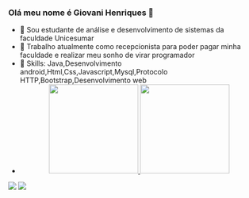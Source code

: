 ### Olá meu nome é  Giovani Henriques 👋

- 🏫 Sou estudante de análise e desenvolvimento de sistemas da faculdade Unicesumar
- 🔭 Trabalho atualmente como recepcionista para poder pagar minha faculdade e realizar meu sonho de virar programador
- 🌱 Skills: Java,Desenvolvimento android,Html,Css,Javascript,Mysql,Protocolo HTTP,Bootstrap,Desenvolvimento web
- <div align="center">
  <a href="https://github.com/GiovaniHenriques">
  <img height="180em" src="https://github-readme-stats.vercel.app/api?username=GiovaniHenriques&show_icons=true&theme=dracula&include_all_commits=true&count_private=true"/>
  <img height="180em" src="https://github-readme-stats.vercel.app/api/top-langs/?username=GiovaniHenriques&layout=compact&langs_count=7&theme=dracula"/>
</div>
  </a> 
  <a href = "mailto:contatogiovanihenriques1995@gmail.com"><img src="https://img.shields.io/badge/-Gmail-%23333?style=for-the-badge&logo=gmail&logoColor=white" target="_blank"></a>
  <a href="https://www.linkedin.com/in/giovani-henriques-a7b55b216/" target="_blank"><img src="https://img.shields.io/badge/-LinkedIn-%230077B5?style=for-the-badge&logo=linkedin&logoColor=white" target="_blank"></a>

